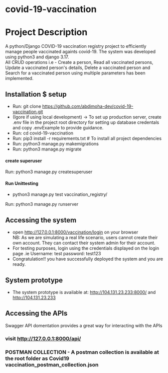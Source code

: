 # covid-19-vaccination

# Project Description
A python/Django COVID-19 vaccination registry project to efficiently manage people vaccinated againts covid-19. The system was developed using python3 and django 3.17.  
All CRUD operations i.e - Create a person, Read all vaccinated persons, Update a vaccinated person's details, Delete a vaccinated person and Search for a vaccinated person using multiple parameters has been implemented.

## Installation $ setup 
- Run: git clone https://github.com/abdimoha-dev/covid-19-vaccination.git
- (Igore if using local development) -> To set up production server, create .env file in the project root directory for setting up database credentals and copy .envExample to provide guidance.  
- Run: cd covid-19-vaccination
- Run: pip3 install -r requirements.txt  # To install all project dependencies  
- Run: python3 manage.py makemigrations 
- Run: python3 manage.py migrate  

#### create superuser
Run: python3 manage.py createsuperuser  

#### Run Unittesting 
- python3 manage.py test vaccination_registry/

Run: python3 manage.py runserver  
## Accessing the system
- open http://127.0.0.1:8000/vaccination/login on your browser  
NB: As we are simulating a real life scenario, users cannot create their own account. They can contact their system admin for their account.  
- For testing purposes, login using the credentials displayed on the login page .ie Username: test  password: test123  
- Congratulation!! you have successfully deployed the system and you are ready.

## System prototype
- The system prototype is available at: http://104.131.23.233:8000/ and http://104.131.23.233

## Accessing the APIs
Swagger API domentation provides a great way for interacting with the APIs
### visit http://127.0.0.1:8000/api/

### POSTMAN COLLECTION - A postman collection is available at the root folder as Covid19 vaccination_postman_collection.json
